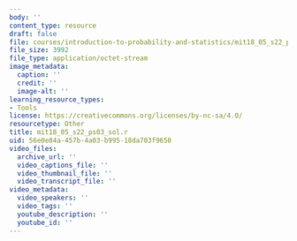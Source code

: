 ```yaml
---
body: ''
content_type: resource
draft: false
file: courses/introduction-to-probability-and-statistics/mit18_05_s22_ps03_sol.r
file_size: 3992
file_type: application/octet-stream
image_metadata:
  caption: ''
  credit: ''
  image-alt: ''
learning_resource_types:
- Tools
license: https://creativecommons.org/licenses/by-nc-sa/4.0/
resourcetype: Other
title: mit18_05_s22_ps03_sol.r
uid: 56e0e84a-457b-4a03-b995-18da703f9658
video_files:
  archive_url: ''
  video_captions_file: ''
  video_thumbnail_file: ''
  video_transcript_file: ''
video_metadata:
  video_speakers: ''
  video_tags: ''
  youtube_description: ''
  youtube_id: ''
---
```


